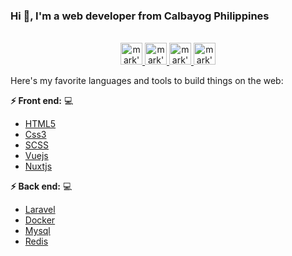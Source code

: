 ### Hi 👋,  I'm a web developer from Calbayog Philippines
<p align="center">
<br/>
<a href="https://twitter.com/MarkDelarmente">
  <img alt="mark's | Twitter" width="35px" src="https://image.flaticon.com/icons/svg/2111/2111703.svg" />
</a>
<a href="https://www.linkedin.com/in/mark-ryan-delarmente/">
  <img alt="mark's LinkdeIN" width="35px" src="https://image.flaticon.com/icons/svg/2111/2111465.svg" />
</a>
<a href="https://www.facebook.com/me.delarmente30/">
  <img alt="mark's Facebook" width="35px" src="https://image.flaticon.com/icons/svg/2111/2111342.svg" />
</a>
<a href="https://www.instagram.com/markryandelarmente/">
  <img alt="mark's Instagram" width="35px" src="https://image.flaticon.com/icons/svg/2111/2111421.svg" />
</a>
</p>

Here's my favorite languages and tools to build things on the web:

**:zap: Front end:** 💻                                                                    
- [HTML5](https://developer.mozilla.org/en-US/docs/Web/HTML)                               
- [Css3](https://developer.mozilla.org/en-US/docs/Web/CSS)                                 
- [SCSS](https://sass-lang.com/)
- [Vuejs](https://vuejs.org/)
- [Nuxtjs](https://nuxtjs.org/)

**:zap: Back end:** 💻
- [Laravel](https://laravel.com/)
- [Docker](https://www.docker.com/)
- [Mysql](https://www.mysql.com/)
- [Redis](https://redis.io/)
